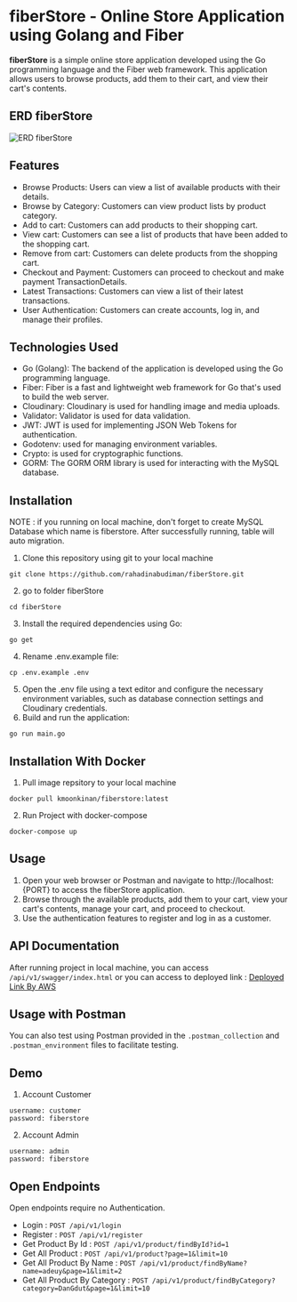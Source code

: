 # fiberStore - Online Store Application using Golang and Fiber

**fiberStore** is a simple online store application developed using the Go programming language and the Fiber web framework. This application allows users to browse products, add them to their cart, and view their cart's contents.

## ERD fiberStore

![ERD fiberStore](https://i.imgur.com/HAptHQi.png)

## Features

- Browse Products: Users can view a list of available products with their details.
- Browse by Category: Customers can view product lists by product category.
- Add to cart: Customers can add products to their shopping cart.
- View cart: Customers can see a list of products that have been added to the shopping cart.
- Remove from cart: Customers can delete products from the shopping cart.
- Checkout and Payment: Customers can proceed to checkout and make payment TransactionDetails.
- Latest Transactions: Customers can view a list of their latest transactions.
- User Authentication: Customers can create accounts, log in, and manage their profiles.

## Technologies Used

- Go (Golang): The backend of the application is developed using the Go programming language.
- Fiber: Fiber is a fast and lightweight web framework for Go that's used to build the web server.
- Cloudinary: Cloudinary is used for handling image and media uploads.
- Validator: Validator is used for data validation.
- JWT: JWT is used for implementing JSON Web Tokens for authentication.
- Godotenv: used for managing environment variables.
- Crypto: is used for cryptographic functions.
- GORM: The GORM ORM library is used for interacting with the MySQL database.

## Installation

NOTE : if you running on local machine, don't forget to create MySQL Database which name is fiberstore. After successfully running, table will auto migration.

1. Clone this repository using git to your local machine

```
git clone https://github.com/rahadinabudiman/fiberStore.git
```

2. go to folder fiberStore

```
cd fiberStore
```

3. Install the required dependencies using Go:

```
go get
```

4. Rename .env.example file:

```
cp .env.example .env
```

5. Open the .env file using a text editor and configure the necessary environment variables, such as database connection settings and Cloudinary credentials.
6. Build and run the application:

```
go run main.go
```

## Installation With Docker

1. Pull image repsitory to your local machine

```
docker pull kmoonkinan/fiberstore:latest
```

2. Run Project with docker-compose

```
docker-compose up
```

## Usage

1. Open your web browser or Postman and navigate to http://localhost:{PORT} to access the fiberStore application.
2. Browse through the available products, add them to your cart, view your cart's contents, manage your cart, and proceed to checkout.
3. Use the authentication features to register and log in as a customer.

## API Documentation

After running project in local machine, you can access `/api/v1/swagger/index.html` or you can access to deployed link : [Deployed Link By AWS](http://54.179.176.114:1309/api/v1/swagger/index.html)

## Usage with Postman

You can also test using Postman provided in the `.postman_collection` and `.postman_environment` files to facilitate testing.

## Demo

1. Account Customer

```
username: customer
password: fiberstore
```

2. Account Admin

```
username: admin
password: fiberstore
```

## Open Endpoints

Open endpoints require no Authentication.

- Login : `POST /api/v1/login`
- Register : `POST /api/v1/register`
- Get Product By Id : `POST /api/v1/product/findById?id=1`
- Get All Product : `POST /api/v1/product?page=1&limit=10`
- Get All Product By Name : `POST /api/v1/product/findByName?name=adeuy&page=1&limit=2`
- Get All Product By Category : `POST /api/v1/product/findByCategory?category=DanGdut&page=1&limit=10`
